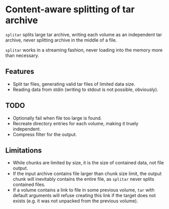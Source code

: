 # Content-aware splitting of tar archive

`splitar` splits large tar archive, writing each volume as an independent
tar archive, never splitting archive in the middle of a file.

`splitar` works in a streaming fashion, never loading into the memory
more than necessary.

## Features
+ Split tar files, generating valid tar files of limited data size.
+ Reading data from stdin (writing to stdout is not possible, obviously).

## TODO
+ Optionally fail when file too large is found.
+ Recreate directory entries for each volume, making it truely independent.
+ Compress filter for the output.

## Limitations
+ While chunks are limited by size, it is the size of contained data, not
  file output.
+ If the input archive contains file larger than chunk size limit, the output
  chunk will inevitably contains the entire file, as `splitar` never splits
  contained files.
+ If a volume contains a link to file in some previous volume, `tar` with
  default arguments will refuse creating this link if the target does not 
  exists (e.g. it was not unpacked from the previous volume).
